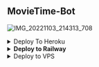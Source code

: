 ## MovieTime-Bot
![IMG_20221103_214313_708](https://user-images.githubusercontent.com/113157573/200102202-bf1c59b9-9682-42d4-baea-f61a8f8b8455.jpg)

<details><summary>Deploy To Heroku</summary>
<p>
<br>
<a href="https://heroku.com/deploy?template=https://github.com/BikashTG/MovieTime-Robot">
  <img src="https://www.herokucdn.com/deploy/button.svg" alt="Deploy To Heroku">
</a>
</p>
</details>

<details>
  <summary><b>Deploy to Railway</b></summary>
<br/>

<p align="left">
<a href="https://railway.app/new/template?template=https%3A%2F%2Fgithub.com%2Fjosprojects%2Ftgmoviebot"
">
     <img height="30px" src="https://railway.app/button.svg">
  </a>
</p>
<a href="https://youtu.be/h6PtzFYaMxQ"><img src="https://img.shields.io/badge/How%20to%20Deploy%20on%20Railway-blue.svg?logo=Youtube"></a>
<a href="https://youtu.be/h6PtzFYaMxQ"><img src="https://img.shields.io/youtube/views/h6PtzFYaMxQ?style=social">
</a>
</p>

</details>

<details><summary>Deploy to VPS</summary>
<p>
<pre>
git clone https://github.com/josprojects/tgmoviebot
# Install Packages
pip3 install -r requirements.txt
Edit info.py with variables as given below then run bot
python3 bot.py
</pre>
</p>
</details>
